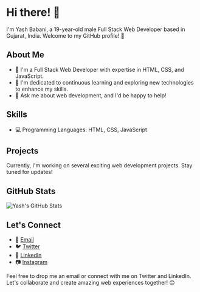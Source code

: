 # Hi there! 👋

I'm Yash Babani, a 19-year-old male Full Stack Web Developer based in Gujarat, India. Welcome to my GitHub profile! 🚀

## About Me

- 🔭 I'm a Full Stack Web Developer with expertise in HTML, CSS, and JavaScript.
- 🌱 I'm dedicated to continuous learning and exploring new technologies to enhance my skills.
- 💬 Ask me about web development, and I'd be happy to help!

## Skills

- 💻 Programming Languages: HTML, CSS, JavaScript

## Projects

Currently, I'm working on several exciting web development projects. Stay tuned for updates!

## GitHub Stats

![Yash's GitHub Stats](https://github-readme-stats.vercel.app/api?username=Yashbabani0&show_icons=true&hide=contribs,prs&theme=radical)

## Let's Connect

- 📧 [Email](yashbabani0@gmail.com)
- 🐦 [Twitter](https://twitter.com/yashbabani09)
- 💼 [LinkedIn](https://www.linkedin.com/in/yashbabani1/)
- 📷 [Instagram](https://www.instagram.com/yash_babani_/)

Feel free to drop me an email or connect with me on Twitter and LinkedIn. Let's collaborate and create amazing web experiences together! 😊
